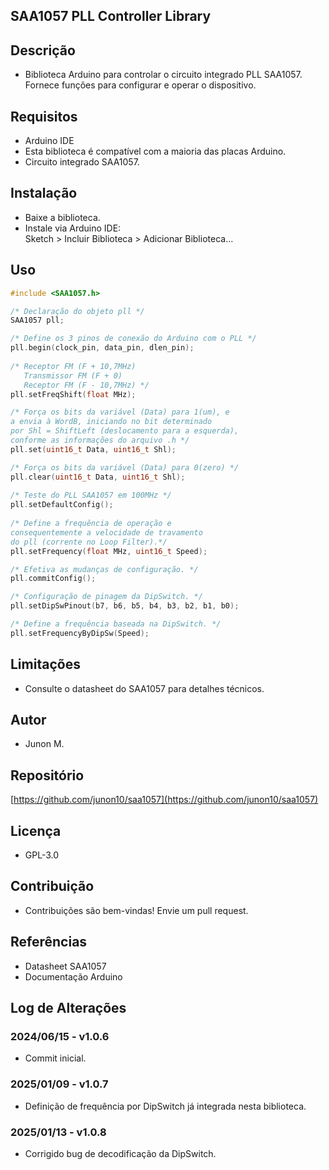 ## SAA1057 PLL Controller Library

## Descrição

- Biblioteca Arduino para controlar o circuito integrado PLL SAA1057.<br>
Fornece funções para configurar e operar o dispositivo.<br>

## Requisitos

- Arduino IDE
- Esta biblioteca é compatível com a maioria das placas Arduino.<br>
- Circuito integrado SAA1057.<br>

## Instalação

- Baixe a biblioteca.<br>
- Instale via Arduino IDE:<br> 
Sketch > Incluir Biblioteca > Adicionar Biblioteca...<br>

## Uso

```c++
#include <SAA1057.h>

/* Declaração do objeto pll */
SAA1057 pll;

/* Define os 3 pinos de conexão do Arduino com o PLL */
pll.begin(clock_pin, data_pin, dlen_pin);
        
/* Receptor FM (F + 10,7MHz)
   Transmissor FM (F + 0)
   Receptor FM (F - 10,7MHz) */
pll.setFreqShift(float MHz);

/* Força os bits da variável (Data) para 1(um), e
a envia à WordB, iniciando no bit determinado 
por Shl = ShiftLeft (deslocamento para a esquerda), 
conforme as informações do arquivo .h */
pll.set(uint16_t Data, uint16_t Shl);

/* Força os bits da variável (Data) para 0(zero) */
pll.clear(uint16_t Data, uint16_t Shl);
    
/* Teste do PLL SAA1057 em 100MHz */
pll.setDefaultConfig();
    
/* Define a frequência de operação e 
consequentemente a velocidade de travamento 
do pll (corrente no Loop Filter).*/
pll.setFrequency(float MHz, uint16_t Speed);

/* Efetiva as mudanças de configuração. */
pll.commitConfig();

/* Configuração de pinagem da DipSwitch. */
pll.setDipSwPinout(b7, b6, b5, b4, b3, b2, b1, b0);

/* Define a frequência baseada na DipSwitch. */
pll.setFrequencyByDipSw(Speed);
```

## Limitações

- Consulte o datasheet do SAA1057 para detalhes técnicos.<br>

## Autor
- Junon M.

## Repositório
[https://github.com/junon10/saa1057](https://github.com/junon10/saa1057)

## Licença

- GPL-3.0

## Contribuição

- Contribuições são bem-vindas! Envie um pull request.

## Referências

- Datasheet SAA1057<br>
- Documentação Arduino<br>

## Log de Alterações

### 2024/06/15 - v1.0.6  
- Commit inicial.<br>

### 2025/01/09 - v1.0.7  
- Definição de frequência por DipSwitch já integrada nesta biblioteca.<br>

### 2025/01/13 - v1.0.8
- Corrigido bug de decodificação da DipSwitch.<br>

